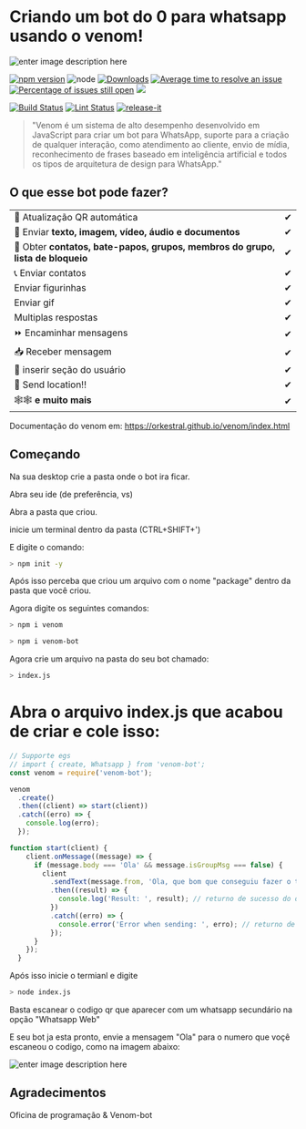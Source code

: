 # Criando um bot do 0 para whatsapp usando o venom!

![enter image description here](https://ilovecode.com.br/wp-content/uploads/2018/12/Sem-t%C3%ADtulo-1.png)

[![npm version](https://img.shields.io/npm/v/venom-bot.svg?color=green)](https://www.npmjs.com/package/venom-bot)
![node](https://img.shields.io/node/v/venom-bot)
[![Downloads](https://img.shields.io/npm/dm/venom-bot.svg)](https://www.npmjs.com/package/venom-bot)
[![Average time to resolve an issue](http://isitmaintained.com/badge/resolution/orkestral/venom.svg)](http://isitmaintained.com/project/orkestral/venom 'Average time to resolve an issue')
[![Percentage of issues still open](http://isitmaintained.com/badge/open/orkestral/venom.svg)](http://isitmaintained.com/project/orkestral/venom 'Percentage of issues still open')
<a href="https://discord.gg/qCJ95FVbzR"><img src="https://img.shields.io/discord/772885202351292426?color=blueviolet&label=discord&style=flat" /></a>

[![Build Status](https://img.shields.io/github/workflow/status/orkestral/venom/build.svg)](https://github.com/orkestral/venom/actions)
[![Lint Status](https://img.shields.io/github/workflow/status/orkestral/venom/lint.svg?label=lint)](https://github.com/orkestral/venom/actions)
[![release-it](https://img.shields.io/badge/%F0%9F%93%A6%F0%9F%9A%80-release--it-e10079.svg)](https://github.com/release-it/release-it)

> "Venom é um sistema de alto desempenho desenvolvido em JavaScript para criar um bot para WhatsApp, suporte para a criação de qualquer interação, como atendimento ao cliente, envio de mídia, reconhecimento de frases baseado em inteligência artificial e todos os tipos de arquitetura de design para WhatsApp."

## O que esse bot pode fazer?

|                                                            |     |
| ---------------------------------------------------------- | --- |
| 🚻 Atualização QR automática                                   | ✔   |
| 📁 Enviar **texto, imagem, vídeo, áudio e documentos**                | ✔   |
| 👥 Obter **contatos, bate-papos, grupos, membros do grupo, lista de bloqueio** | ✔   |
| 📞 Enviar contatos                                             | ✔   |
| Enviar figurinhas                                              | ✔   |
| Enviar gif                                                 | ✔   |
| Multiplas respostas                                    | ✔   |
| ⏩ Encaminhar mensagens                                      | ✔   |
| 📥 Receber mensagem                                          | ✔   |
| 👤 inserir seção do usuário                                      | ✔   |
| 📍 Send location!!                                         | ✔   |
| 🕸🕸 **e muito mais**                                       | ✔   |

Documentação do venom em: https://orkestral.github.io/venom/index.html

## Começando

Na sua desktop crie a pasta onde o bot ira ficar.

Abra seu ide (de preferência, vs)

Abra a pasta que criou.

inicie um terminal dentro da pasta (CTRL+SHIFT+')

E digite o comando:

```bash
> npm init -y
```
Após isso perceba que criou um arquivo com o nome "package" dentro da pasta que você criou.

Agora digite os seguintes comandos:

```bash
> npm i venom
```
```bash
> npm i venom-bot
```

Agora crie um arquivo na pasta do seu bot chamado:
```bash
> index.js
```

# Abra o arquivo index.js que acabou de criar e cole isso: 

```javascript
// Supporte egs
// import { create, Whatsapp } from 'venom-bot';
const venom = require('venom-bot');

venom
  .create()
  .then((client) => start(client))
  .catch((erro) => {
    console.log(erro);
  });

function start(client) {
    client.onMessage((message) => {
      if (message.body === 'Ola' && message.isGroupMsg === false) {
        client
          .sendText(message.from, 'Ola, que bom que conseguiu fazer o tutorial, Dark fica feliz.')
          .then((result) => {
            console.log('Result: ', result); // returno de sucesso do objeto
          })
          .catch((erro) => {
            console.error('Error when sending: ', erro); // returno de erro do objeto
          });
      }
    });
  }

```

Após isso inicie o termianl e digite 
```bash
> node index.js
```

Basta escanear o codigo qr que aparecer com um whatsapp secundário na opção "Whatsapp Web"

E seu bot ja esta pronto, envie a mensagem "Ola" para o numero que voçê escaneou o codigo, como na imagem abaixo:

![enter image description here](https://i.ibb.co/x1wpd5q/Whats-App-Image-2021-04-28-at-05-26-58.jpg)

## Agradecimentos

Oficina de programação & Venom-bot
